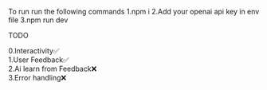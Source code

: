 To run run the following commands
1.npm i
2.Add your openai api key in env file
3.npm run dev



TODO

0.Interactivity✅<br>
1.User Feedback✅<br/>
2.Ai learn from Feedback❌<br>
3.Error handling❌<br>
